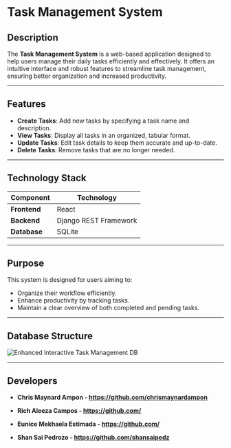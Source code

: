 # **Task Management System**

## **Description**

The **Task Management System** is a web-based application designed to help users manage their daily tasks efficiently and effectively. It offers an intuitive interface and robust features to streamline task management, ensuring better organization and increased productivity.

---

## **Features**

- **Create Tasks**: Add new tasks by specifying a task name and description.
- **View Tasks**: Display all tasks in an organized, tabular format.
- **Update Tasks**: Edit task details to keep them accurate and up-to-date.
- **Delete Tasks**: Remove tasks that are no longer needed.

---

## **Technology Stack**

| Component     | Technology           |
|---------------|----------------------|
| **Frontend**  | React               |
| **Backend**   | Django REST Framework |
| **Database**  | SQLite              |

---

## **Purpose**

This system is designed for users aiming to:
- Organize their workflow efficiently.
- Enhance productivity by tracking tasks.
- Maintain a clear overview of both completed and pending tasks.

---

## **Database Structure**

![Enhanced Interactive Task Management DB](https://github.com/user-attachments/assets/1acba68f-0fd3-49d2-831d-0084a4075cce)

---

## **Developers**

- **Chris Maynard Ampon -  https://github.com/chrismaynardampon**

- **Rich Aleeza Campos -  https://github.com/**

- **Eunice Mekhaela Estimada -  https://github.com/**

- **Shan Sai Pedrozo -  https://github.com/shansaipedz**
